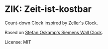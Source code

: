 ZIK: Zeit-ist-kostbar
=====================

Count-down Clock inspired by [Zeller's Clock](http://www.st.cs.uni-saarland.de/zeller/ZellersClock/).

Based on [Stefan Oskamp's Siemens Wall Clock](http://oskamp.dyndns.org/SiemensClock/SVG/).

License: MIT